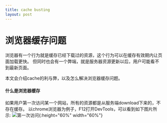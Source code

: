 ```yaml
---
title: cache busting
layout: post
---
```


# 浏览器缓存问题

浏览器有一个行为就是缓存已经下载过的资源，这个行为可以在缓存有效期内让页面加载更快。
但同时也会有一个弊端，就是服务器资源更新以后，用户可能看不到最新页面。


本文会介绍cache的利与弊，以及怎么解决浏览器缓存问题。

#### 什么是浏览器缓存

如果用户第一次访问某一个网站，所有的资源都是从服务端download下来的，不存在缓存。
以chrome浏览器为例子，F12打开DevTools，可以看到如下图片所示:
![第一次访问]( https://limeii.github.io/assets/images/posts/cache-firstload.png){:height="60%" width="60%"}





                        